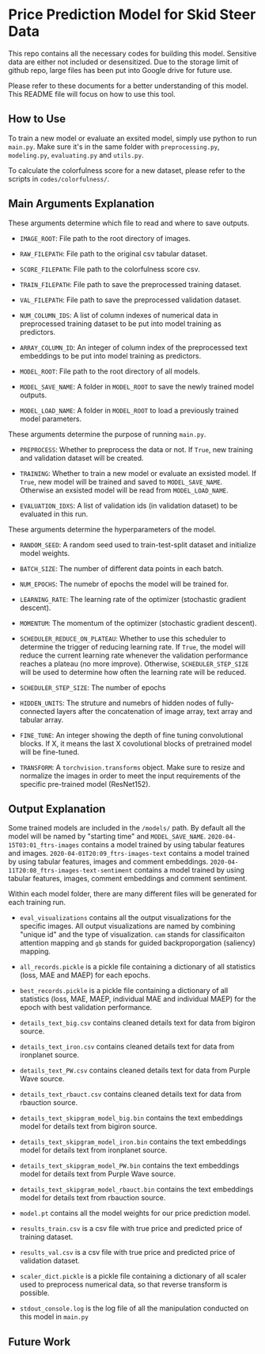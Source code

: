 # Price Prediction Model for Skid Steer Data

This repo contains all the necessary codes for building this model. Sensitive data are either not included or desensitized. Due to the storage limit of github repo, large files has been put into Google drive for future use.

Please refer to these documents for a better understanding of this model. This README file will focus on how to use this tool.

## How to Use

To train a new model or evaluate an exsited model, simply use python to run `main.py`. Make sure it's in the same folder with `preprocessing.py`, `modeling.py`, `evaluating.py` and `utils.py`.

To calculate the colorfulness score for a new dataset, please refer to the scripts in `codes/colorfulness/`.


## Main Arguments Explanation

These arguments determine which file to read and where to save outputs.

 - `IMAGE_ROOT`: File path to the root directory of images.

 - `RAW_FILEPATH`: File path to the original csv tabular dataset.

 - `SCORE_FILEPATH`: File path to the colorfulness score csv.

 - `TRAIN_FILEPATH`: File path to save the preprocessed training dataset.

 - `VAL_FILEPATH`: File path to save the preprocessed validation dataset.

 - `NUM_COLUMN_IDS`: A list of column indexes of numerical data in preprocessed training dataset to be put into model training as predictors.

 - `ARRAY_COLUMN_ID`: An integer of column index of the preprocessed text embeddings to be put into model training as predictors.

 - `MODEL_ROOT`: File path to the root directory of all models.

 - `MODEL_SAVE_NAME`: A folder in `MODEL_ROOT` to save the newly trained model outputs.

 - `MODEL_LOAD_NAME`: A folder in `MODEL_ROOT` to load a previously trained model parameters.


These arguments determine the purpose of running `main.py`.

 - `PREPROCESS`: Whether to preprocess the data or not. If `True`, new training and validation dataset will be created.

 - `TRAINING`: Whether to train a new model or evaluate an exsisted model. If `True`, new model will be trained and saved to `MODEL_SAVE_NAME`. Otherwise an exsisted model will be read from `MODEL_LOAD_NAME`.

 - `EVALUATION_IDXS`: A list of validation ids (in validation dataset) to be evaluated in this run.


These arguments determine the hyperparameters of the model. 

 - `RANDOM_SEED`: A random seed used to train-test-split dataset and initialize model weights.

 - `BATCH_SIZE`: The number of different data points in each batch.

 - `NUM_EPOCHS`: The numebr of epochs the model will be trained for.

 - `LEARNING_RATE`: The learning rate of the optimizer (stochastic gradient descent).

 - `MOMENTUM`: The momentum of the optimizer (stochastic gradient descent).

 - `SCHEDULER_REDUCE_ON_PLATEAU`: Whether to use this scheduler to determine the trigger of reducing learning rate. If `True`, the model will reduce the current learning rate whenever the validation performance reaches a plateau (no more improve). Otherwise, `SCHEDULER_STEP_SIZE` will be used to determine how often the learning rate will be reduced.

 - `SCHEDULER_STEP_SIZE`: The number of epochs 

 - `HIDDEN_UNITS`: The struture and numebrs of hidden nodes of fully-connected layers after the concatenation of image array, text array and tabular array.

 - `FINE_TUNE`: An integer showing the depth of fine tuning convolutional blocks. If X, it means the last X covolutional blocks of pretrained model will be fine-tuned.

 - `TRANSFORM`: A `torchvision.transforms` object. Make sure to resize and normalize the images in order to meet the input requirements of the specific pre-trained model (ResNet152).


## Output Explanation

Some trained models are included in the `/models/` path. By default all the model will be named by "starting time" and `MODEL_SAVE_NAME`. `2020-04-15T03:01_ftrs-images` contains a model trained by using tabular features and images. `2020-04-01T20:09_ftrs-images-text` contains a model trained by using tabular features, images and comment embeddings. `2020-04-11T20:08_ftrs-images-text-sentiment` contains a model trained by using tabular features, images, comment embeddings and comment sentiment.

Within each model folder, there are many different files will be generated for each training run.

 - `eval_visualizations` contains all the output visualizations for the specific images. All output visualizations are named by combining "unique id" and the type of visualization. `cam` stands for classificaiton attention mapping and `gb` stands for guided backproporgation (saliency) mapping.

 - `all_records.pickle` is a pickle file containing a dictionary of all statistics (loss, MAE and MAEP) for each epochs.

 - `best_records.pickle` is a pickle file containing a dictionary of all statistics (loss, MAE, MAEP, individual MAE and individual MAEP) for the epoch with best validation performance.

 - `details_text_big.csv` contains cleaned details text for data from bigiron source.

 - `details_text_iron.csv` contains cleaned details text for data from ironplanet source.

 - `details_text_PW.csv` contains cleaned details text for data from Purple Wave source.

 - `details_text_rbauct.csv` contains cleaned details text for data from rbauction source.

 - `details_text_skipgram_model_big.bin` contains the text embeddings model for details text from bigiron source.

 - `details_text_skipgram_model_iron.bin` contains the text embeddings model for details text from ironplanet source.

 - `details_text_skipgram_model_PW.bin` contains the text embeddings model for details text from Purple Wave source.

 - `details_text_skipgram_model_rbauct.bin` contains the text embeddings model for details text from rbauction source.

 - `model.pt` contains all the model weights for our price prediction model.

 - `results_train.csv` is a csv file with true price and predicted price of training dataset.

 - `results_val.csv` is a csv file with true price and predicted price of validation dataset.

 - `scaler_dict.pickle` is a pickle file containing a dictionary of all scaler used to preprocess numerical data, so that reverse transform is possible.

 - `stdout_console.log` is the log file of all the manipulation conducted on this model in `main.py`


## Future Work

